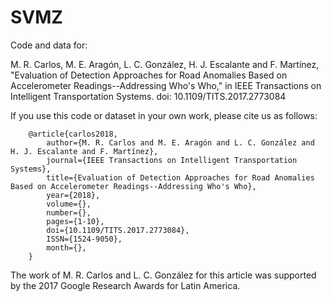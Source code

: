 # SVMZ
Code and data for:

M. R. Carlos, M. E. Aragón, L. C. González, H. J. Escalante and F. Martínez, "Evaluation of Detection Approaches for Road Anomalies Based on Accelerometer Readings--Addressing Who's Who," in IEEE Transactions on Intelligent Transportation Systems. doi: 10.1109/TITS.2017.2773084

If you use this code or dataset in your own work, please cite us as follows:

        @article{carlos2018,
            author={M. R. Carlos and M. E. Aragón and L. C. González and H. J. Escalante and F. Martínez}, 
            journal={IEEE Transactions on Intelligent Transportation Systems}, 
            title={Evaluation of Detection Approaches for Road Anomalies Based on Accelerometer Readings--Addressing Who's Who}, 
            year={2018}, 
            volume={}, 
            number={}, 
            pages={1-10}, 
            doi={10.1109/TITS.2017.2773084}, 
            ISSN={1524-9050}, 
            month={},
        }

The work of M. R. Carlos and L. C. González for this article was supported by the 2017 Google Research Awards for Latin America. 
